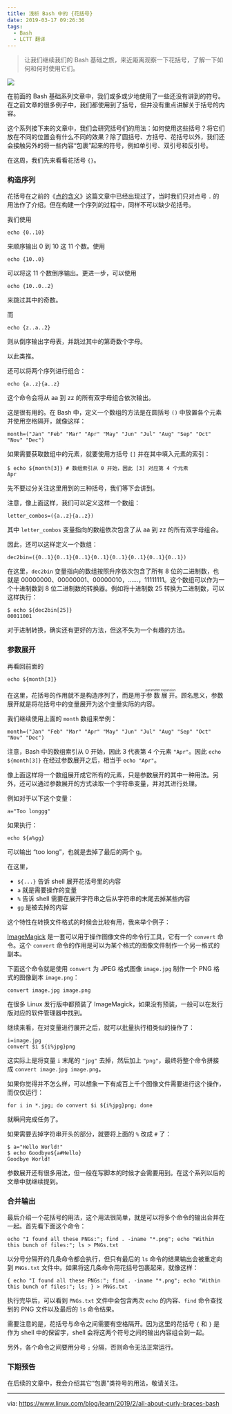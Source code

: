 ```yaml
---
title: 浅析 Bash 中的 {花括号}
date: 2019-03-17 09:26:36
tags:
  - Bash
  - LCTT 翻译
---
```


> 让我们继续我们的 Bash 基础之旅，来近距离观察一下花括号，了解一下如何和何时使用它们。

![](https://www.linux.com/sites/lcom/files/styles/rendered_file/public/curly-braces-1920.jpg?itok=cScRhWrX)

在前面的 Bash 基础系列文章中，我们或多或少地使用了一些还没有讲到的符号。在之前文章的很多例子中，我们都使用到了括号，但并没有重点讲解关于括号的内容。

这个系列接下来的文章中，我们会研究括号们的用法：如何使用这些括号？将它们放在不同的位置会有什么不同的效果？除了圆括号、方括号、花括号以外，我们还会接触另外的将一些内容“包裹”起来的符号，例如单引号、双引号和反引号。

在这周，我们先来看看花括号 `{}`。

### 构造序列

花括号在之前的《[点的含义][1]》这篇文章中已经出现过了，当时我们只对点号 `.` 的用法作了介绍。但在构建一个序列的过程中，同样不可以缺少花括号。

我们使用

```
echo {0..10}
```

来顺序输出 0 到 10 这 11 个数。使用

```
echo {10..0}
```

可以将这 11 个数倒序输出。更进一步，可以使用

```
echo {10..0..2}
```

来跳过其中的奇数。

而

```
echo {z..a..2}
```

则从倒序输出字母表，并跳过其中的第奇数个字母。

以此类推。

还可以将两个序列进行组合：

```
echo {a..z}{a..z}
```

这个命令会将从 aa 到 zz 的所有双字母组合依次输出。

这是很有用的。在 Bash 中，定义一个数组的方法是在圆括号 `()` 中放置各个元素并使用空格隔开，就像这样：

```
month=("Jan" "Feb" "Mar" "Apr" "May" "Jun" "Jul" "Aug" "Sep" "Oct" "Nov" "Dec")
```

如果需要获取数组中的元素，就要使用方括号 `[]` 并在其中填入元素的索引：

```
$ echo ${month[3]} # 数组索引从 0 开始，因此 [3] 对应第 4 个元素
Apr
```

先不要过分关注这里用到的三种括号，我们等下会讲到。

注意，像上面这样，我们可以定义这样一个数组：

```
letter_combos=({a..z}{a..z})
```

其中 `letter_combos` 变量指向的数组依次包含了从 aa 到 zz 的所有双字母组合。

因此，还可以这样定义一个数组：

```
dec2bin=({0..1}{0..1}{0..1}{0..1}{0..1}{0..1}{0..1}{0..1})
```

在这里，`dec2bin` 变量指向的数组按照升序依次包含了所有 8 位的二进制数，也就是 00000000、00000001、00000010，……，11111111。这个数组可以作为一个十进制数到 8 位二进制数的转换器。例如将十进制数 25 转换为二进制数，可以这样执行：

```
$ echo ${dec2bin[25]}
00011001
```

对于进制转换，确实还有更好的方法，但这不失为一个有趣的方法。

### 参数展开

再看回前面的

```
echo ${month[3]}
```

在这里，花括号的作用就不是构造序列了，而是用于<ruby>参数展开<rt>parameter expansion</rt></ruby>。顾名思义，参数展开就是将花括号中的变量展开为这个变量实际的内容。

我们继续使用上面的 `month` 数组来举例：

```
month=("Jan" "Feb" "Mar" "Apr" "May" "Jun" "Jul" "Aug" "Sep" "Oct" "Nov" "Dec")
```

注意，Bash 中的数组索引从 0 开始，因此 3 代表第 4 个元素 `"Apr"`。因此 `echo ${month[3]}` 在经过参数展开之后，相当于 `echo "Apr"`。

像上面这样将一个数组展开成它所有的元素，只是参数展开的其中一种用法。另外，还可以通过参数展开的方式读取一个字符串变量，并对其进行处理。

例如对于以下这个变量：

```
a="Too longgg"
```

如果执行：

```
echo ${a%gg}
```

可以输出 “too long”，也就是去掉了最后的两个 g。

在这里，

  * `${...}` 告诉 shell 展开花括号里的内容
  * `a` 就是需要操作的变量
  * `%` 告诉 shell 需要在展开字符串之后从字符串的末尾去掉某些内容
  * `gg` 是被去掉的内容

这个特性在转换文件格式的时候会比较有用，我来举个例子：

[ImageMagick][3] 是一套可以用于操作图像文件的命令行工具，它有一个 `convert` 命令。这个 `convert` 命令的作用是可以为某个格式的图像文件制作一个另一格式的副本。

下面这个命令就是使用 `convert` 为 JPEG 格式图像 `image.jpg` 制作一个 PNG 格式的图像副本 `image.png`：

```
convert image.jpg image.png
```

在很多 Linux 发行版中都预装了 ImageMagick，如果没有预装，一般可以在发行版对应的软件管理器中找到。

继续来看，在对变量进行展开之后，就可以批量执行相类似的操作了：

```
i=image.jpg
convert $i ${i%jpg}png
```

这实际上是将变量 `i` 末尾的 `"jpg"` 去掉，然后加上 `"png"`，最终将整个命令拼接成 `convert image.jpg image.png`。

如果你觉得并不怎么样，可以想象一下有成百上千个图像文件需要进行这个操作，而仅仅运行：

```
for i in *.jpg; do convert $i ${i%jpg}png; done
```

就瞬间完成任务了。

如果需要去掉字符串开头的部分，就要将上面的 `%` 改成 `#` 了：

```
$ a="Hello World!"
$ echo Goodbye${a#Hello}
Goodbye World!
```

参数展开还有很多用法，但一般在写脚本的时候才会需要用到。在这个系列以后的文章中就继续提到。

### 合并输出

最后介绍一个花括号的用法，这个用法很简单，就是可以将多个命令的输出合并在一起。首先看下面这个命令：

```
echo "I found all these PNGs:"; find . -iname "*.png"; echo "Within this bunch of files:"; ls > PNGs.txt
```

以分号分隔开的几条命令都会执行，但只有最后的 `ls` 命令的结果输出会被重定向到 `PNGs.txt` 文件中。如果将这几条命令用花括号包裹起来，就像这样：

```
{ echo "I found all these PNGs:"; find . -iname "*.png"; echo "Within this bunch of files:"; ls; } > PNGs.txt
```

执行完毕后，可以看到 `PNGs.txt` 文件中会包含两次 `echo` 的内容、`find` 命令查找到的 PNG 文件以及最后的 `ls` 命令结果。

需要注意的是，花括号与命令之间需要有空格隔开。因为这里的花括号 `{` 和 `}` 是作为 shell 中的保留字，shell 会将这两个符号之间的输出内容组合到一起。

另外，各个命令之间要用分号 `;` 分隔，否则命令无法正常运行。

### 下期预告

在后续的文章中，我会介绍其它“包裹”类符号的用法，敬请关注。

--------------------------------------------------------------------------------

via: https://www.linux.com/blog/learn/2019/2/all-about-curly-braces-bash

[a]: https://www.linux.com/users/bro66
[b]: https://github.com/lujun9972
[1]: https://linux.cn/article-10465-1.html
[3]: http://www.imagemagick.org/

